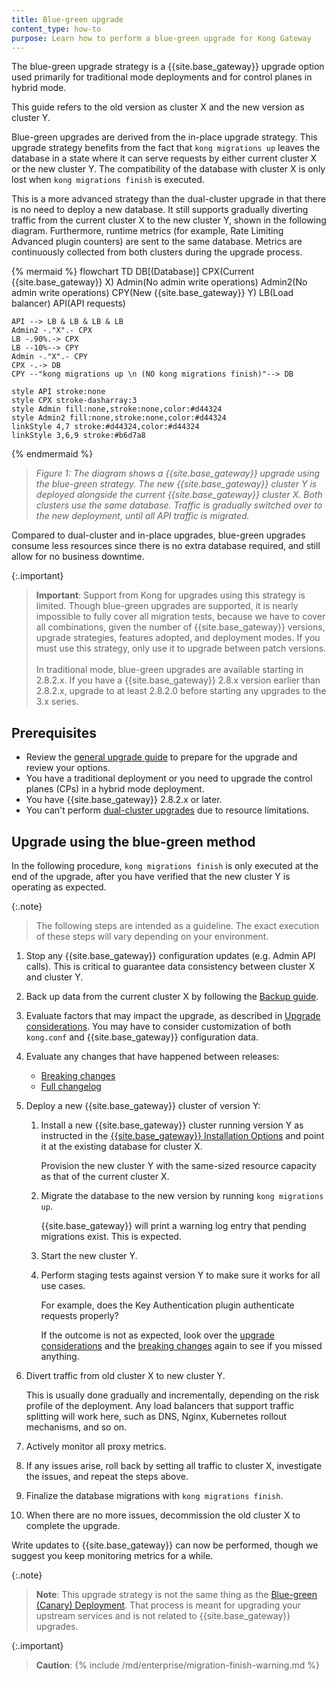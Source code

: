 ```yaml
---
title: Blue-green upgrade
content_type: how-to
purpose: Learn how to perform a blue-green upgrade for Kong Gateway
---
```


The blue-green upgrade strategy is a {{site.base_gateway}} upgrade option used primarily for traditional mode deployments 
and for control planes in hybrid mode. 

This guide refers to the old version as cluster X and the new version as cluster Y.

Blue-green upgrades are derived from the in-place upgrade strategy. 
This upgrade strategy benefits from the fact that `kong migrations up` leaves the database in a state 
where it can serve requests by either current cluster X or the new cluster Y. 
The compatibility of the database with cluster X is only lost when `kong migrations finish` is executed.

This is a more advanced strategy than the dual-cluster upgrade in that there is no need to deploy a new database. 
It still supports gradually diverting traffic from the current cluster X to the new cluster Y, shown in the following diagram. 
Furthermore, runtime metrics (for example, Rate Limiting Advanced plugin counters) are sent to the same database. 
Metrics are continuously collected from both clusters during the upgrade process.

{% mermaid %}
flowchart TD
    DB[(Database)]
    CPX(Current 
    {{site.base_gateway}} X)
    Admin(No admin 
    write operations)
    Admin2(No admin 
    write operations)
    CPY(New 
    {{site.base_gateway}} Y)
    LB(Load balancer)
    API(API requests)

    API --> LB & LB & LB & LB
    Admin2 -."X".- CPX
    LB -.90%.-> CPX
    LB --10%--> CPY
    Admin -."X".- CPY
    CPX -.-> DB
    CPY --"kong migrations up \n (NO kong migrations finish)"--> DB

    style API stroke:none
    style CPX stroke-dasharray:3
    style Admin fill:none,stroke:none,color:#d44324
    style Admin2 fill:none,stroke:none,color:#d44324
    linkStyle 4,7 stroke:#d44324,color:#d44324
    linkStyle 3,6,9 stroke:#b6d7a8
{% endmermaid %}

> _Figure 1: The diagram shows a {{site.base_gateway}} upgrade using the blue-green strategy._
_The new {{site.base_gateway}} cluster Y is deployed alongside the current {{site.base_gateway}} cluster X. Both clusters use the same database._
_Traffic is gradually switched over to the new deployment, until all API traffic is migrated._

Compared to dual-cluster and in-place upgrades, blue-green upgrades consume less resources since there is no extra database required, 
and still allow for no business downtime.

{:.important}
> **Important**: Support from Kong for upgrades using this strategy is limited.
Though blue-green upgrades are supported, it is nearly impossible to fully cover all migration tests, because we have to cover all 
combinations, given the number of {{site.base_gateway}} versions, upgrade strategies, features adopted, and deployment modes.
> If you must use this strategy, only use it to upgrade between patch versions.
> <br><br>
> In traditional mode, blue-green upgrades are available starting in 2.8.2.x.
If you have a {{site.base_gateway}} 2.8.x version earlier than 2.8.2.x, upgrade to at least 2.8.2.0 before starting any upgrades to the 3.x series.

## Prerequisites

* Review the [general upgrade guide](/gateway/{{page.release}}/upgrade/) to prepare for the upgrade and review your options.
* You have a traditional deployment or you need to upgrade the control planes (CPs) in a hybrid mode deployment.
* You have {{site.base_gateway}} 2.8.2.x or later.
* You can't perform [dual-cluster upgrades](/gateway/{{page.release}}/upgrade/dual-cluster/) due to resource limitations.

## Upgrade using the blue-green method

In the following procedure, `kong migrations finish` is only executed at the end of the upgrade, 
after you have verified that the new cluster Y is operating as expected.

{:.note}
> The following steps are intended as a guideline.
The exact execution of these steps will vary depending on your environment. 

1. Stop any {{site.base_gateway}} configuration updates (e.g. Admin API calls). 
This is critical to guarantee data consistency between cluster X and cluster Y.

2. Back up data from the current cluster X by following the 
[Backup guide](/gateway/{{page.release}}/upgrade/backup-and-restore/).

3. Evaluate factors that may impact the upgrade, as described in [Upgrade considerations](/gateway/{{page.release}}/upgrade/#preparation-upgrade-considerations/).
You may have to consider customization of both `kong.conf` and {{site.base_gateway}} configuration data.

4. Evaluate any changes that have happened between releases:
    * [Breaking changes](/gateway/{{page.release}}/breaking-changes/)
    * [Full changelog](/gateway/changelog/)

5. Deploy a new {{site.base_gateway}} cluster of version Y:

    1. Install a new {{site.base_gateway}} cluster running version Y as instructed in the 
    [{{site.base_gateway}} Installation Options](/gateway/{{page.release}}/install/) and 
    point it at the existing database for cluster X.

        Provision the new cluster Y with the same-sized resource capacity as that of 
        the current cluster X.
    
    2. Migrate the database to the new version by running `kong migrations up`. 
    
        {{site.base_gateway}} will print a warning log entry that pending migrations exist. 
        This is expected.

    3. Start the new cluster Y.

    4. Perform staging tests against version Y to make sure it works for all use cases. 
    
        For example, does the Key Authentication plugin authenticate requests properly?
        
        If the outcome is not as expected, look over the 
        [upgrade considerations](/gateway/{{page.release}}/upgrade/#preparation-upgrade-considerations/) and the 
        [breaking changes](/gateway/{{page.release}}/breaking-changes/)
        again to see if you missed anything.

6. Divert traffic from old cluster X to new cluster Y.
    
    This is usually done gradually and incrementally, depending on the risk profile of the deployment. 
    Any load balancers that support traffic splitting will work here, such as DNS, Nginx, Kubernetes rollout mechanisms, and so on.

7. Actively monitor all proxy metrics.

8. If any issues arise, roll back by setting all traffic to cluster X, investigate the issues, 
and repeat the steps above.

9. Finalize the database migrations with `kong migrations finish`.

10. When there are no more issues, decommission the old cluster X to complete the upgrade.

Write updates to {{site.base_gateway}} can now be performed, though we suggest you keep monitoring metrics for a while.

{:.note}
> **Note**: This upgrade strategy is not the same thing as the [Blue-green (Canary) Deployment](/gateway/{{page.release}}/production/canary/). 
That process is meant for upgrading your upstream services and is not related to {{site.base_gateway}} upgrades.

{:.important}
> **Caution**: {% include /md/enterprise/migration-finish-warning.md %}
